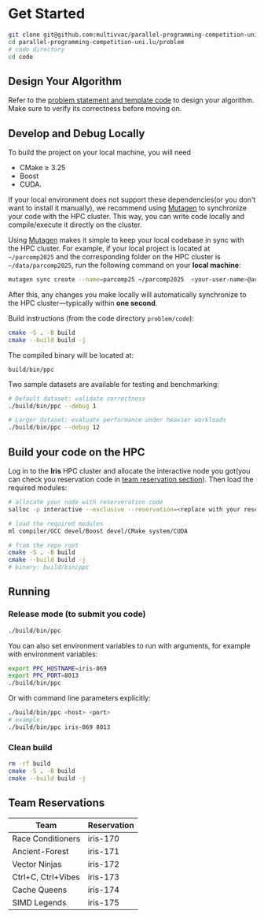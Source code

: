 # Get Started

```sh
git clone git@github.com:multivvac/parallel-programming-competition-uni.lu.git
cd parallel-programming-competition-uni.lu/problem
# code directory 
cd code
```

## Design Your Algorithm

Refer to the [problem statement and template code](./problem.md) to design your algorithm. Make sure to verify its correctness before moving on.

## Develop and Debug Locally

To build the project on your local machine, you will need
- CMake ≥ 3.25
- Boost
- CUDA.

If your local environment does not support these dependencies(or you don't want to install it manually), we recommend using [Mutagen](https://mutagen.io/) to synchronize your code with the HPC cluster. This way, you can write code locally and compile/execute it directly on the cluster.

Using [Mutagen](https://mutagen.io/) makes it simple to keep your local codebase in sync with the HPC cluster.
For example, if your local project is located at `~/parcomp2025` and the corresponding folder on the HPC cluster is `~/data/parcomp2025`, run the following command on your **local machine**:

```sh
mutagen sync create --name=parcomp25 ~/parcomp2025  <your-user-name>@access-iris.uni.lu:8022:~/data/parcomp2025
```
After this, any changes you make locally will automatically synchronize to the HPC cluster—typically within **one second**.

Build instructions (from the code directory `problem/code`):

```bash
cmake -S . -B build
cmake --build build -j
```

The compiled binary will be located at:

```
build/bin/ppc
```

Two sample datasets are available for testing and benchmarking:

```bash
# Default dataset: validate correctness
./build/bin/ppc --debug 1

# Larger dataset: evaluate performance under heavier workloads
./build/bin/ppc --debug 12
```

## Build your code on the HPC

Log in to the **Iris** HPC cluster and allocate the interactive node you got(you can check you reservation code in [team reservation section](#team-reservations)). Then load the required modules:

```bash
# allocate your node with reserveration code
salloc -p interactive --exclusive --reservation=<replace with your reservation code> --time=2:00:00
```

```bash
# load the required modules
ml compiler/GCC devel/Boost devel/CMake system/CUDA
```


```bash
# from the repo root
cmake -S . -B build
cmake --build build -j
# binary: build/bin/ppc
```

## Running

### Release mode (to submit you code)

```bash
./build/bin/ppc
```

You can also set environment variables to run with arguments, for example with environment variables:

```bash
export PPC_HOSTNAME=iris-069
export PPC_PORT=8013
./build/bin/ppc
```

Or with command line parameters explicitly:

```bash
./build/bin/ppc <host> <port>
# example:
./build/bin/ppc iris-069 8013
```

### Clean build

```bash
rm -rf build
cmake -S . -B build
cmake --build build -j
```

## Team Reservations
| Team               | Reservation |
|--------------------|-------------|
| Race Conditioners  |   iris-170  |
| Ancient-Forest     |   iris-171  |
| Vector Ninjas      |   iris-172  |
| Ctrl+C, Ctrl+Vibes |   iris-173  |
| Cache Queens       |   iris-174  |
| SIMD Legends       |   iris-175  |
